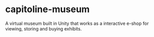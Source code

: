 # capitoline-museum
Α virtual museum built in Unity that works as a interactive e-shop for viewing, storing and buying exhibits.

